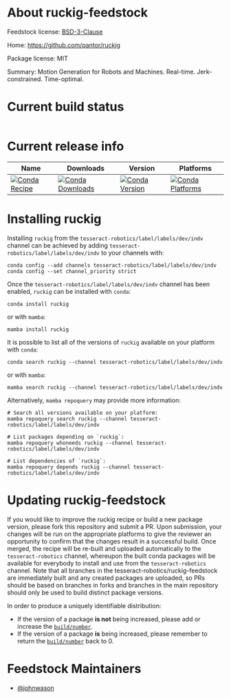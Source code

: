 About ruckig-feedstock
======================

Feedstock license: [BSD-3-Clause](https://github.com/tesseract-robotics/ruckig-feedstock/blob/main/LICENSE.txt)

Home: https://github.com/pantor/ruckig

Package license: MIT

Summary: Motion Generation for Robots and Machines. Real-time. Jerk-constrained. Time-optimal.

Current build status
====================


<table>
</table>

Current release info
====================

| Name | Downloads | Version | Platforms |
| --- | --- | --- | --- |
| [![Conda Recipe](https://img.shields.io/badge/recipe-ruckig-green.svg)](https://anaconda.org/tesseract-robotics/ruckig) | [![Conda Downloads](https://img.shields.io/conda/dn/tesseract-robotics/ruckig.svg)](https://anaconda.org/tesseract-robotics/ruckig) | [![Conda Version](https://img.shields.io/conda/vn/tesseract-robotics/ruckig.svg)](https://anaconda.org/tesseract-robotics/ruckig) | [![Conda Platforms](https://img.shields.io/conda/pn/tesseract-robotics/ruckig.svg)](https://anaconda.org/tesseract-robotics/ruckig) |

Installing ruckig
=================

Installing `ruckig` from the `tesseract-robotics/label/labels/dev/indv` channel can be achieved by adding `tesseract-robotics/label/labels/dev/indv` to your channels with:

```
conda config --add channels tesseract-robotics/label/labels/dev/indv
conda config --set channel_priority strict
```

Once the `tesseract-robotics/label/labels/dev/indv` channel has been enabled, `ruckig` can be installed with `conda`:

```
conda install ruckig
```

or with `mamba`:

```
mamba install ruckig
```

It is possible to list all of the versions of `ruckig` available on your platform with `conda`:

```
conda search ruckig --channel tesseract-robotics/label/labels/dev/indv
```

or with `mamba`:

```
mamba search ruckig --channel tesseract-robotics/label/labels/dev/indv
```

Alternatively, `mamba repoquery` may provide more information:

```
# Search all versions available on your platform:
mamba repoquery search ruckig --channel tesseract-robotics/label/labels/dev/indv

# List packages depending on `ruckig`:
mamba repoquery whoneeds ruckig --channel tesseract-robotics/label/labels/dev/indv

# List dependencies of `ruckig`:
mamba repoquery depends ruckig --channel tesseract-robotics/label/labels/dev/indv
```




Updating ruckig-feedstock
=========================

If you would like to improve the ruckig recipe or build a new
package version, please fork this repository and submit a PR. Upon submission,
your changes will be run on the appropriate platforms to give the reviewer an
opportunity to confirm that the changes result in a successful build. Once
merged, the recipe will be re-built and uploaded automatically to the
`tesseract-robotics` channel, whereupon the built conda packages will be available for
everybody to install and use from the `tesseract-robotics` channel.
Note that all branches in the tesseract-robotics/ruckig-feedstock are
immediately built and any created packages are uploaded, so PRs should be based
on branches in forks and branches in the main repository should only be used to
build distinct package versions.

In order to produce a uniquely identifiable distribution:
 * If the version of a package **is not** being increased, please add or increase
   the [``build/number``](https://docs.conda.io/projects/conda-build/en/latest/resources/define-metadata.html#build-number-and-string).
 * If the version of a package **is** being increased, please remember to return
   the [``build/number``](https://docs.conda.io/projects/conda-build/en/latest/resources/define-metadata.html#build-number-and-string)
   back to 0.

Feedstock Maintainers
=====================

* [@johnwason](https://github.com/johnwason/)

